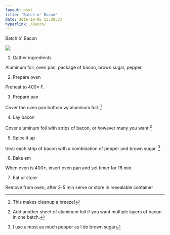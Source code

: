 ```yaml
---
layout: post
title: "Batch o' Bacon"
date: 2016-10-05 13:28:33
hyperlink: /Bacon/
---
```


Batch o' Bacon

![](http://stroupefarms.com/wp-content/uploads/2014/03/Bacon-peppered.jpg)

1. Gather ingredients

Aluminum foil, oven pan, package of bacon, brown sugar, pepper.

2. Prepare oven

Preheat to 400\* F.

3. Prepare pan

Cover the oven pan bottom w/ aluminum foil. [^1]

4. Lay bacon

Cover aluminum foil with strips of bacon, or however many you want.[^2]

5. Spice it up

treat each strip of bacon with a combination of pepper and brown sugar. [^3]

6. Bake em

When oven is 400\*, insert oven pan and set timer for 16 min.

7. Eat or store

Remove from oven, after 3-5 min serve or store in resealable container

[^1]: This makes cleanup a breeze!

[^2]: Add another sheet of aluminum foil if you want multiple layers of bacon in one batch.

[^3]: I use almost as much pepper as I do brown sugar
